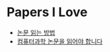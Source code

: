 # Papers I Love

- [논문 읽는 방법](how-to-read-a-paper.html)
- [컴퓨터과학 논문을 읽어야 합니다](you-should-be-reading-academic-computer-science-papers.html)
